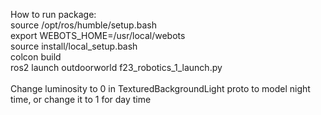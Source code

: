 How to run package: <br/>
source /opt/ros/humble/setup.bash<br/>
export WEBOTS_HOME=/usr/local/webots<br/>
source install/local_setup.bash<br/>
colcon build<br/>
ros2 launch outdoorworld f23_robotics_1_launch.py<br/>
<br/>
Change luminosity to 0 in TexturedBackgroundLight proto to model night time, or change it to 1 for day time
